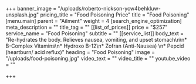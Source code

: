 +++
banner_image = "/uploads/roberto-nickson-ycw4behkluw-unsplash.jpg"
pricing_title = "Food Poisoning Price"
title = "Food Poisoning"
[menu.main]
parent = "Ailment"
weight = 4
[search_engine_optimization]
meta_description = ""
title_tag = ""
[[list_of_prices]]
price = "$257"
service_name = "Food Poisoning"
subtitle = ""
[[service_list]]
body_text = "Re-hydrates the body. Relieves nausea, vomiting, and upset stomach\n\n* B-Complex Vitamins\n* Hydroxo B-12\n* Zofran (Anti-Nausea) \n* Pepcid (heartburn/ acid reflux)"
heading = "Food Poisoning"
image = "/uploads/food-poisoning.jpg"
video_text = ""
video_title = ""
youtube_video = ""

+++
